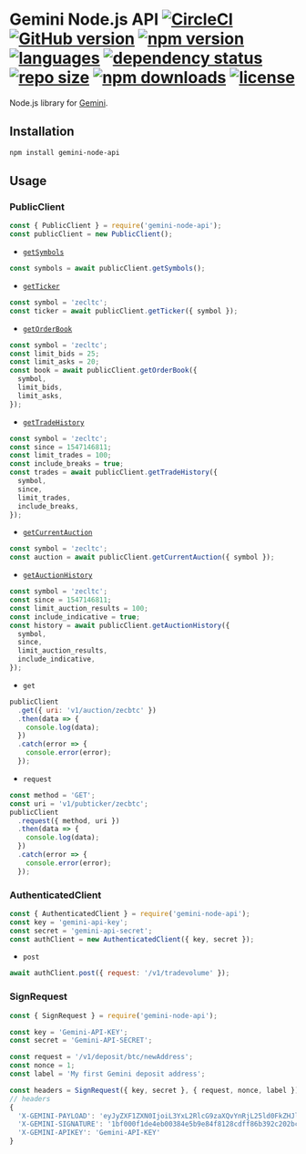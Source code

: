 # Gemini Node.js API [![CircleCI](https://circleci.com/gh/vansergen/gemini-node-api.svg?style=svg)](https://circleci.com/gh/vansergen/gemini-node-api) [![GitHub version](https://badge.fury.io/gh/vansergen%2Fgemini-node-api.svg)](https://badge.fury.io/gh/vansergen%2Fgemini-node-api) [![npm version](https://badge.fury.io/js/gemini-node-api.svg)](https://badge.fury.io/js/gemini-node-api) [![languages](https://img.shields.io/github/languages/top/vansergen/gemini-node-api.svg)](https://github.com/vansergen/gemini-node-api) [![dependency status](https://img.shields.io/librariesio/github/vansergen/gemini-node-api.svg)](https://github.com/vansergen/gemini-node-api) [![repo size](https://img.shields.io/github/repo-size/vansergen/gemini-node-api.svg)](https://github.com/vansergen/gemini-node-api) [![npm downloads](https://img.shields.io/npm/dt/gemini-node-api.svg)](https://www.npmjs.com/package/gemini-node-api) [![license](https://img.shields.io/github/license/vansergen/gemini-node-api.svg)](https://github.com/vansergen/gemini-node-api/blob/master/LICENSE)

Node.js library for [Gemini](https://docs.gemini.com/).

## Installation

```bash
npm install gemini-node-api
```

## Usage

### PublicClient

```javascript
const { PublicClient } = require('gemini-node-api');
const publicClient = new PublicClient();
```

- [`getSymbols`](https://docs.gemini.com/rest-api/#symbols)

```javascript
const symbols = await publicClient.getSymbols();
```

- [`getTicker`](https://docs.gemini.com/rest-api/#ticker)

```javascript
const symbol = 'zecltc';
const ticker = await publicClient.getTicker({ symbol });
```

- [`getOrderBook`](https://docs.gemini.com/rest-api/#current-order-book)

```javascript
const symbol = 'zecltc';
const limit_bids = 25;
const limit_asks = 20;
const book = await publicClient.getOrderBook({
  symbol,
  limit_bids,
  limit_asks,
});
```

- [`getTradeHistory`](https://docs.gemini.com/rest-api/#trade-history)

```javascript
const symbol = 'zecltc';
const since = 1547146811;
const limit_trades = 100;
const include_breaks = true;
const trades = await publicClient.getTradeHistory({
  symbol,
  since,
  limit_trades,
  include_breaks,
});
```

- [`getCurrentAuction`](https://docs.gemini.com/rest-api/#current-auction)

```javascript
const symbol = 'zecltc';
const auction = await publicClient.getCurrentAuction({ symbol });
```

- [`getAuctionHistory`](https://docs.gemini.com/rest-api/#auction-history)

```javascript
const symbol = 'zecltc';
const since = 1547146811;
const limit_auction_results = 100;
const include_indicative = true;
const history = await publicClient.getAuctionHistory({
  symbol,
  since,
  limit_auction_results,
  include_indicative,
});
```

- `get`

```javascript
publicClient
  .get({ uri: 'v1/auction/zecbtc' })
  .then(data => {
    console.log(data);
  })
  .catch(error => {
    console.error(error);
  });
```

- `request`

```javascript
const method = 'GET';
const uri = 'v1/pubticker/zecbtc';
publicClient
  .request({ method, uri })
  .then(data => {
    console.log(data);
  })
  .catch(error => {
    console.error(error);
  });
```

### AuthenticatedClient

```javascript
const { AuthenticatedClient } = require('gemini-node-api');
const key = 'gemini-api-key';
const secret = 'gemini-api-secret';
const authClient = new AuthenticatedClient({ key, secret });
```

- `post`

```javascript
await authClient.post({ request: '/v1/tradevolume' });
```

### SignRequest

```javascript
const { SignRequest } = require('gemini-node-api');

const key = 'Gemini-API-KEY';
const secret = 'Gemini-API-SECRET';

const request = '/v1/deposit/btc/newAddress';
const nonce = 1;
const label = 'My first Gemini deposit address';

const headers = SignRequest({ key, secret }, { request, nonce, label });
// headers
{
  'X-GEMINI-PAYLOAD': 'eyJyZXF1ZXN0IjoiL3YxL2RlcG9zaXQvYnRjL25ld0FkZHJlc3MiLCJub25jZSI6MSwibGFiZWwiOiJNeSBmaXJzdCBHZW1pbmkgZGVwb3NpdCBhZGRyZXNzIn0=',
  'X-GEMINI-SIGNATURE': '1bf000f1de4eb00384e5b9e84f8128cdff86b392c202bc5366cd7df408d592a649999fd22a7d9f7e445cf30e6cbcfbb0',
  'X-GEMINI-APIKEY': 'Gemini-API-KEY'
}
```
